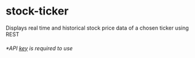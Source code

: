 # stock-ticker
Displays real time and historical stock price data of a chosen ticker using REST

###### *API [key](https://financialmodelingprep.com/developer/docs/) is required to use
